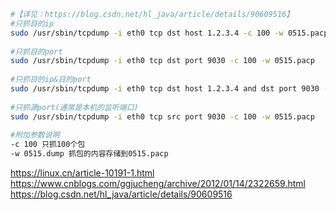 ```bash
#【详见：https://blog.csdn.net/hl_java/article/details/90609516】
#只抓目的ip
sudo /usr/sbin/tcpdump -i eth0 tcp dst host 1.2.3.4 -c 100 -w 0515.pacp
 
#只抓目的port
sudo /usr/sbin/tcpdump -i eth0 tcp dst port 9030 -c 100 -w 0515.pacp
 
#只抓目的ip&目的port
sudo /usr/sbin/tcpdump -i eth0 tcp dst host 1.2.3.4 and dst port 9030 -c 100 -w 0515.pacp
 
#只抓源port(通常是本机的监听端口)
sudo /usr/sbin/tcpdump -i eth0 tcp src port 9030 -c 100 -w 0515.pacp
 
#附加参数说明
-c 100 只抓100个包
-w 0515.dump 抓包的内容存储到0515.pacp
```

https://linux.cn/article-10191-1.html  
https://www.cnblogs.com/ggjucheng/archive/2012/01/14/2322659.html  
https://blog.csdn.net/hl_java/article/details/90609516  

